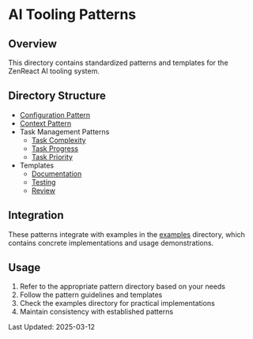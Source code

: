 # AI Tooling Patterns

## Overview

This directory contains standardized patterns and templates for the ZenReact AI tooling system.

## Directory Structure

- [Configuration Pattern](./configuration.md)
- [Context Pattern](./context.md)
- Task Management Patterns
  - [Task Complexity](./task-complexity.md)
  - [Task Progress](./task-progress.md)
  - [Task Priority](./task-priority.md)
- Templates
  - [Documentation](./template-docs.md)
  - [Testing](./template-testing.md)
  - [Review](./template-review.md)

## Integration

These patterns integrate with examples in the [examples](../examples) directory, which contains concrete implementations and usage demonstrations.

## Usage

1. Refer to the appropriate pattern directory based on your needs
2. Follow the pattern guidelines and templates
3. Check the examples directory for practical implementations
4. Maintain consistency with established patterns

Last Updated: 2025-03-12
